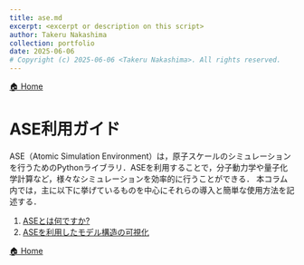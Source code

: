 ```yaml
---
title: ase.md
excerpt: <excerpt or description on this script>
author: Takeru Nakashima
collection: portfolio
date: 2025-06-06
# Copyright (c) 2025-06-06 <Takeru Nakashima>. All rights reserved.
---
```


[🏠 Home](../../README.md)

# ASE利用ガイド
ASE（Atomic Simulation Environment）は，原子スケールのシミュレーションを行うためのPythonライブラリ．ASEを利用することで，分子動力学や量子化学計算など，様々なシミュレーションを効率的に行うことができる．
本コラム内では，主に以下に挙げているものを中心にそれらの導入と簡単な使用方法を記述する．

1. [ASEとは何ですか?](./sec/250423_what_is_ase.md)
1. [ASEを利用したモデル構造の可視化](./sec/250423_visualization_using_ase.md)

[🏠 Home](../../README.md)

